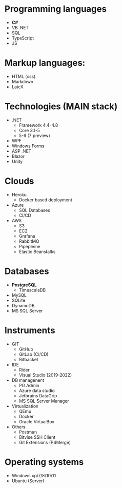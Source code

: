 # Programming languages
-  **C#**
-  VB .NET
-  SQL
-  TypeScript
-  JS

# Markup languages:
- HTML (css)
- Markdown
- LateX

# Technologies (MAIN stack)
- .NET
    - Framework 4.4-4.8
    - Core 3.1-5
    - 5-6 (7 preview)
- WPF
- Windows Forms
- ASP .NET
- Blazor
- Unity

# Clouds
- Heroku
    - Docker based deployment
- Azure
    - SQL Databases
    - CI/CD
- AWS
    - S3
    - EC2
    - Grafana
    - RabbitMQ
    - Pipepleine
    - Elastic Beanstalks

# Databases
- **PostgreSQL**
    - TimescaleDB
- MySQL
- SQLite
- DynamoDB
- MS SQL Server

# Instruments
- GIT
    - GitHub
    - GitLab (CI/CD)
    - Bitbacket
- IDE
    - Rider
    - Visual Studio (2019-2022)
- DB managenent
    - PG Admin
    - Azure data studio
    - Jetbrains DataGrip
    - MS SQL Server Manager
- Virtualization
    - QEmu
    - Docker
    - Oracle VirtualBox
- Others
    - Postman
    - Bitvise SSH Client
    - Git Extensions (P4Merge)

# Operating systems
- Windows xp/7/8/10/11
- Ubuntu (Server)
